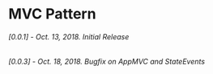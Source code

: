 # MVC Pattern
###### [0.0.1] - Oct. 13, 2018. Initial Release
###### [0.0.3] - Oct. 18, 2018. Bugfix on AppMVC and StateEvents